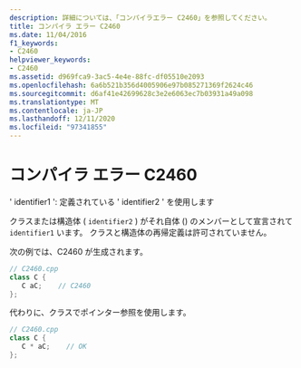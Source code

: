 ```yaml
---
description: 詳細については、「コンパイラエラー C2460」を参照してください。
title: コンパイラ エラー C2460
ms.date: 11/04/2016
f1_keywords:
- C2460
helpviewer_keywords:
- C2460
ms.assetid: d969fca9-3ac5-4e4e-88fc-df05510e2093
ms.openlocfilehash: 6a6b521b356d4005906e97b085271369f2624c46
ms.sourcegitcommit: d6af41e42699628c3e2e6063ec7b03931a49a098
ms.translationtype: MT
ms.contentlocale: ja-JP
ms.lasthandoff: 12/11/2020
ms.locfileid: "97341855"
---
```

# <a name="compiler-error-c2460"></a>コンパイラ エラー C2460

' identifier1 ': 定義されている ' identifier2 ' を使用します

クラスまたは構造体 ( `identifier2` ) がそれ自体 () のメンバーとして宣言されて `identifier1` います。 クラスと構造体の再帰定義は許可されていません。

次の例では、C2460 が生成されます。

```cpp
// C2460.cpp
class C {
   C aC;    // C2460
};
```

代わりに、クラスでポインター参照を使用します。

```cpp
// C2460.cpp
class C {
   C * aC;    // OK
};
```
